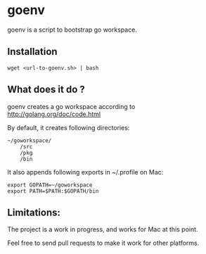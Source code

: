 # goenv

goenv is a script to bootstrap go workspace.

## Installation

```
wget <url-to-goenv.sh> | bash
```

## What does it do ?

goenv creates a go workspace according to
http://golang.org/doc/code.html

By default, it creates following directories:
```
~/goworkspace/
	/src
	/pkg
	/bin
```

It also appends following exports in ~/.profile on Mac:
```
export GOPATH=~/goworkspace
export PATH=$PATH:$GOPATH/bin
```

## Limitations:

The project is a work in progress, and works for Mac at this point.

Feel free to send pull requests to make it work for other platforms.
